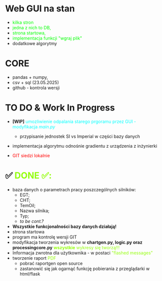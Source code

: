 # Web GUI na stan 
- <span style="color:lime"> kilka stron
- <span style="color:lime"> jedna z nich to DB, 
- <span style="color:lime"> strona startowa,
- <span style="color:lime"> implementacja funkcji "wgraj plik"
- dodatkowe algorytmy

# CORE
- pandas + numpy,
- csv + sql (23.05.2025)
- github - kontrola wersji 

# TO DO & Work In Progress
- **[WIP]** <span style="color:cyan"> umozliwienie odpalania starego prgoramu przez GUI - modyfikacja *main.py* </span>
  
  - przypisanie jednostek SI vs Imperial w części bazy danych

- implementacja algorytmu odnośnie gradientu z urządzenia z inżynierki
  
- <span style="color:red"> GIT siedzi lokalnie 


# ✅<span style="color:#94fe0c"> DONE ✅:
- baza danych o parametrach pracy poszczególnych silników:
  - EGT;
  - CHT;
  - TemOil;
  - Nazwa silnika;
  - Typ;
  - *to be cont.?*
- **Wszystkie funkcjonalności bazy danych działają!**
- strona startowa
- program ma kontrolę wersji GIT
- modyfikacja tworzenia wykresów w **chartgen.py, logic.py oraz processingcore.py** <span style="color:#94fe0c"> **wszystkie** wykresy się tworzą!!!
- Informacja zwrotna dla użytkownika - w postaci <span style="color:#94fe0c">"flashed messages"
- tworzenie raport <span style="color:#94fe0c"> PDF </span>
  - pobrać raportgen open source
  - zastanowić się jak ogarnąć funkcję pobierania z przeglądarki w html/flask